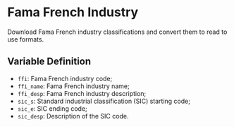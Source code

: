 # Fama French Industry

Download Fama French industry classifications and convert them to read to use formats.

## Variable Definition

+ `ffi`: Fama French industry code;
+ `ffi_name`: Fama French industry name;
+ `ffi_desp`: Fama French industry description;
+ `sic_s`: Standard industrial classification (SIC) starting code;
+ `sic_e`: SIC ending code;
+ `sic_desp`: Description of the SIC code.
